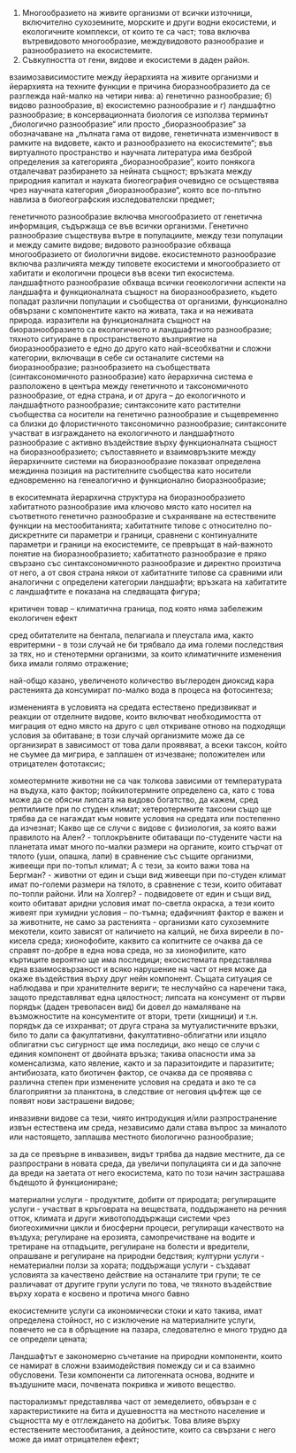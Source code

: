 1. Многообразието на живите организми от всички източници, включително сухоземните, морските и други водни екосистеми, и екологичните комплекси, от които те са част; това включва вътревидовото многообразие, междувидовото разнообразие и разнообразието на екосистемите.
2. Съвкупността от гени, видове и екосистеми в даден район.

взаимозависимостите между йерархията на живите организми и йерархията на техните функции е причина биоразнообразието да се разглежда най-малко на четири нива: 
а) генетично разнообразие; 
б) видово разнообразие, 
в) екосистемно разнообразие и 
г) ландшафтно разнообразие;
в консервационната биология се използва терминът „биологично разнообразие“ или просто „биоразнообразие“ за обозначаване на „пълната гама от видове, генетичната изменчивост в рамките на видовете, както и разнообразието на екосистемите“;
във виртуалното пространство и научната литература има безброй определения за категорията „биоразнообразие“, които понякога отдалечават разбирането за нейната същност;
връзката между природния капитал и науката биогеография очевидно се осъществява чрез научната категория „биоразнообразие“, която все по-плътно навлиза в биогеографския изследователски предмет;

генетичното разнообразие включва многообразието от генетична информация, съдържаща се във всички организми. Генетично разнообразие съществува вътре в популациите, между тези популации и между самите видове;
видовото разнообразие обхваща многообразието от биологични видове.
екосистемното разнообразие включва различията между типовете екосистеми и многообразието от хабитати и екологични процеси във всеки тип екосистема.
ландшафтното разнообразие обхваща всички геоекологични аспекти на ландшафта и функционалната същност на биоразнообразието, където попадат различни популации и съобщества от организми, функционално обвързани с компонентите както на живата, така и на неживата природа.
изразители на функционалната същност на биоразнообразието са екологичното и ландшафтното разнообразие;
тяхното ситуиране в пространственото възприятие на биоразнообразието е едно до друго като най-всеобхватни и сложни категории, включващи в себе си останалите системи на биоразнообразие;
разнообразието на съобществата (синтаксономичното разнообразие) като йерархична система е разположено в центъра между генетичното и таксономичното разнообразие, от една страна, и от друга – до екологичното и ландшафтното разнообразие;
синтаксоните като растителни съобщества са носители на генетично разнообразие и същевременно са близки до флористичното таксономично разнообразие;
синтаксоните участват в изграждането на екологичното и ландшафтното разнообразие с активно въздействие върху функционалната същност на биоразнообразието;
съпоставянето и взаимовръзките между йерархичните системи на биоразнообразие показват определена междинна позиция на растителните съобщества като носители едновременно на генеалогично и функционално биоразнообразие;

в екоситемната йерархична структура на биоразнообразието хабитатното разнообразие има ключово място като носител на съответното генетично разнообразие и съхраняване на естествените функции на местообитанията;
хабитатните типове с относително по-дискретните си параметри и граници, сравнени с континуалните параметри и граници на екосистемите, се превръщат в най-важното понятие на биоразнообразието;
хабитатното разнообразие е пряко свързано със синтаксономичното разнообразие и директно произтича от него, а от своя страна някои от хабитатните типове са сравними или аналогични с определени категории ландшафти;
връзката на хабитатите с ландшафтите е показана на следващата фигура;

критичен товар – климатична граница, под която няма забележим екологичен ефект

сред обитателите на бентала, пелагиала и плеустала има, както евритермни - в този случай не би трябвало да има големи последствия за тях, но и стенотермни организми, за които климатичните изменения биха имали голямо отражение;

най-общо казано, увеличеното количество въглероден диоксид кара растенията да консумират по-малко вода в процеса на фотосинтеза;

измененията в условията на средата естествено предизвикват и реакции от отделните видове, които включват необходимостта от миграция от едно място на друго с цел откриване отново на подходящи условия за обитаване;
в този случай организмите може да се организират в зависимост от това дали проявяват, а всеки таксон, който не съумее да мигрира, е заплашен от изчезване; положителен или отрицателен фототаксис;

хомеотермните животни не са чак толкова зависими от температурата на въдуха, като фактор;
пойкилотермните определено са, като с това може да се обясни липсата на видово богатство, да кажем, сред рептилиите при по студен климат;
хетеротермните таксони също ще трябва да се нагаждат към новите условия на средата или постепенно да изчезнат;
Какво ще се случи с видове с физиология, за която важи правилото на Ален? - топлокръвните обитаващи по-студените части на планетата имат много по-малки размери на органите, които стърчат от тялото (уши, опашка, лапи) в сравнение със същите организми, живеещи при по-топъл климат;
 А с тези, за които важи това на Бергман? - животни от един и същи вид живеещи при по-студен климат имат по-големи размери на тялото, в сравнение с тези, които обитават по-топли райони.
Или на Холгер? - подвидовете от един и същи вид, които обитават аридни условия имат по-светла окраска, а тези които живеят при хумидни условия – по-тъмна;
едафичният фактор е важен и за животните, не само за растенията - организми като сухоземните мекотели, които зависят от наличието на калций, не биха виреели в по-кисела среда;
хионофобите, каквито са копитните се очаква да се справят по-добре в една нова среда, но за хионофилите, като къртиците вероятно ще има последици;
екосистемата представлява една взаимосвързаност и всяко нарушение на част от нея може да окаже въздействия върху друг нейн компонент. Същата ситуация се наблюдава и при хранителните вериги;
те неслучайно са наречени така, защото представляват една цялостност;
липсата на консумент от първи порядък (даден тревопасен вид) би довел до намаляване на възможностите на консументите от втори, трети (хищници) и т.н. порядък да се изхранват;
от друга страна за мутуалистичните връзки, било то дали са факултативни, факултативно-облигатни или изцяло облигатни със сигурност ще има последици, ако нещо се случи с единия компонент от двойната връзка;
такива опасности има за коменсализма, като явление, както и за паразитоидите и паразитите;
антибиозата, като биотичен фактор, се очаква да се проявява с различна степен при изменените условия на средата и ако те са благоприятни за планктона, в следствие от неговия цъфтеж ще се появят нови застрашени видове;

инвазивни видове са тези, чиято интродукция и/или разпространение извън естествена им среда, независимо дали става въпрос за миналото или настоящето, заплашва местното биологично разнообразие;

за да се превърне в инвазивен, видът трябва да надвие местните, да се разпространи в новата среда, да увеличи популацията си и да започне да вреди на заетата от него екосистема, като по този начин застрашава бъдещото й функциониране;

материални услуги  - продуктите, добити от природата;
регулиращите услуги - участват в кръговрата на веществата, поддържането на речния отток, климата и други животоподдържащи системи чрез биогеохимични цикли и биосферни процеси, регулиращи качеството на въздуха;
регулиране на ерозията, самопречистване на водите и третиране на отпадъците, регулиране на болести и вредители, опрашване и регулиране на природни бедствия;
културни услуги - нематериални ползи за хората;
поддържащи услуги - създават условията за качествено действие на останалите три групи; те се различават от другите групи услуги по това, че тяхното въздействие върху хората е косвено и протича много бавно 

eкосистемните услуги са икономически стоки и като такива, имат определена стойност, но с изключение на материалните услуги, повечето не са в обръщение на пазара, следователно е много трудно да се определи цената;

Ландшафтът е закономерно съчетание на природни компоненти, които се намират в сложни взаимодействия помежду си и са взаимно обусловени. Тези компоненти са литогенната основа, водните и въздушните маси, почвената покривка и живото вещество.

пасторализмът представлява част от земеделието, обвързан е с характеристиките на бита и душевността на местното население и същността му е отглеждането на добитък. Това влияе върху естествените местообитания, а дейностите, които са свързани с него може да имат отрицателен ефект;
